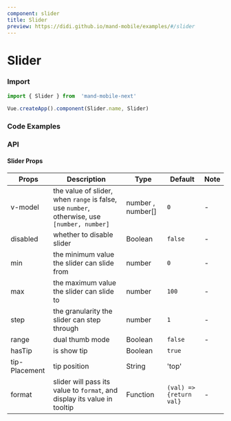 ```yaml
---
component: slider
title: Slider
preview: https://didi.github.io/mand-mobile/examples/#/slider
---
```


# Slider

### Import

```javascript
import { Slider } from  'mand-mobile-next'

Vue.createApp().component(Slider.name, Slider)
```

### Code Examples

<demo-wrapper
  src="src/packages/slider/demo"
/>

### API

#### Slider Props

|Props | Description | Type | Default | Note|
|----|-----|------|------|------|
|v-model|the value of slider, when <code>range</code> is false, use <code>number</code>, otherwise, use <code>[number, number]</code>|number , number[]|`0`|-|
|disabled|whether to disable slider|Boolean|`false`|-|
|min|the minimum value the slider can slide from|number|`0`|-|
|max|the maximum value the slider can slide to|number|`100`|-|
|step|the granularity the slider can step through|number|`1`|-|
|range|dual thumb mode|Boolean|`false`|-|
|hasTip|is show tip|Boolean|`true`| |
|tip-Placement|tip position|String|'top'| |
|format|slider will pass its value to <code>format</code>, and display its value in tooltip|Function|`(val) => {return val}`|-|
